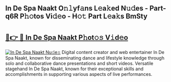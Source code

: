 ## In De Spa Naakt O𝚗𝚕yf𝚊ns L𝚎a𝚔ed N𝚞𝚍es - Part-q6R P𝚑𝚘tos Vi𝚍𝚎o - H𝚘𝚝 Part L𝚎a𝚔s BmSty

# <h2><a href="http://kfcln58.oniu.top/?m=In+De+Spa+Naakt">🔗👉 🔴 In De Spa Naakt P𝚑ot𝚘𝚜 V𝚒d𝚎o</a></h2>

[![In De Spa Naakt Nu𝚍e𝚜](https://i.imgur.com/0qMVB7G.gif)](http://kfcln58.oniu.top/?m=In+De+Spa+Naakt)
Digital content creator and web entertainer In De Spa Naakt, known for disseminating dance and lifestyle knowledge through solo and collaborative dance presentations and short videos. Versatile stagehand In De Spa Naakt, known for their exceptional skills and accomplishments in supporting various aspects of live performances.  

